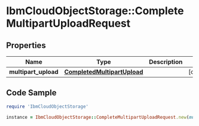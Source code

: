 # IbmCloudObjectStorage::CompleteMultipartUploadRequest

## Properties

Name | Type | Description | Notes
------------ | ------------- | ------------- | -------------
**multipart_upload** | [**CompletedMultipartUpload**](CompletedMultipartUpload.md) |  | [optional] 

## Code Sample

```ruby
require 'IbmCloudObjectStorage'

instance = IbmCloudObjectStorage::CompleteMultipartUploadRequest.new(multipart_upload: null)
```


